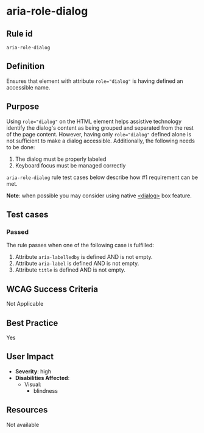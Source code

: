 # aria-role-dialog

## Rule id

`aria-role-dialog`

## Definition

Ensures that element with attribute `role="dialog"` is having defined an accessible name.

## Purpose

Using `role="dialog"` on the HTML element helps assistive technology identify the dialog's content as being grouped and separated from the rest of the page content. However, having only `role="dialog"` defined alone is not sufficient to make a dialog accessible. Additionally, the following needs to be done:

1. The dialog must be properly labeled
2. Keyboard focus must be managed correctly

`aria-role-dialog` rule test cases below describe how #1 requirement can be met.

**Note**: when possible you may consider using native [&lt;dialog&gt;](https://developer.mozilla.org/en-US/docs/Web/HTML/Element/dialog) box feature.

## Test cases

### Passed

The rule passes when one of the following case is fulfilled:

1. Attribute `aria-labelledby` is defined AND is not empty.
2. Attribute `aria-label` is defined AND is not empty.
2. Attribute `title` is defined AND is not empty.

## WCAG Success Criteria

Not Applicable

## Best Practice

Yes

## User Impact

* **Severity**: high
* **Disabilities Affected**:
  * Visual:
    * blindness

## Resources

Not available
